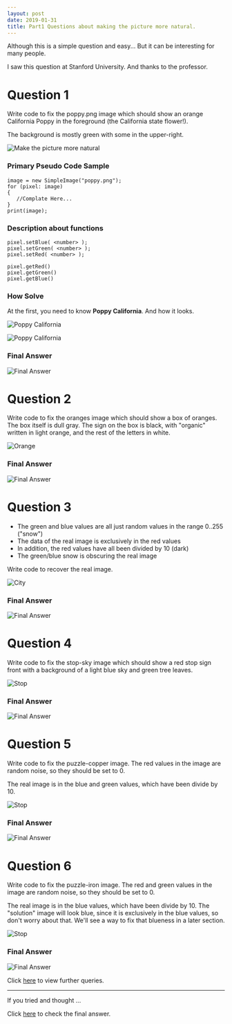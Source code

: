 ```yaml
---
layout: post
date: 2019-01-31
title: Part1 Questions about making the picture more natural.
---
```


Although this is a simple question and easy...
But it can be interesting for many people.

I saw this question at Stanford University.
And thanks to the professor.


# Question 1

Write code to fix the poppy.png image which should show an orange California Poppy in the foreground (the California state flower!).

The background is mostly green with some in the upper-right.

![Make the picture more natural](https://basemax.github.io/assets/image/flower.jpg)


### Primary Pseudo Code Sample

```
image = new SimpleImage("poppy.png");
for (pixel: image)
{
   //Complate Here...
}
print(image);
```

### Description about functions

```
pixel.setBlue( <number> );
pixel.setGreen( <number> );
pixel.setRed( <number> );
```

```
pixel.getRed()
pixel.getGreen()
pixel.getBlue()
```


### How Solve

At the first, you need to know **Poppy California**.
And how it looks.

![Poppy California](https://basemax.github.io/assets/image/flower2.jpg)

![Poppy California](https://basemax.github.io/assets/image/flower3.jpg)

### Final Answer

![Final Answer](https://basemax.github.io/assets/image/flower4.jpg)


# Question 2

Write code to fix the oranges image which should show a box of oranges. The box itself is dull gray. The sign on the box is black, with "organic" written in light orange, and the rest of the letters in white.


![Orange](https://basemax.github.io/assets/image/orange.jpg)


### Final Answer

![Final Answer](https://basemax.github.io/assets/image/orange2.jpg)



# Question 3

- The green and blue values are all just random values in the range 0..255 ("snow")
- The data of the real image is exclusively in the red values
- In addition, the red values have all been divided by 10 (dark)
- The green/blue snow is obscuring the real image

Write code to recover the real image.

![City](https://basemax.github.io/assets/image/city.jpg)


### Final Answer

![Final Answer](https://basemax.github.io/assets/image/city2.jpg)


# Question 4

Write code to fix the stop-sky image which should show a red stop sign front with a background of a light blue sky and green tree leaves.

![Stop](https://basemax.github.io/assets/image/stop.jpg)


### Final Answer

![Final Answer](https://basemax.github.io/assets/image/stop2.jpg)


# Question 5

Write code to fix the puzzle-copper image. The red values in the image are random noise, so they should be set to 0.

The real image is in the blue and green values, which have been divide by 10.


![Stop](https://basemax.github.io/assets/image/paris.jpg)


### Final Answer

![Final Answer](https://basemax.github.io/assets/image/paris2.jpg)



# Question 6

Write code to fix the puzzle-iron image. The red and green values in the image are random noise, so they should be set to 0.

The real image is in the blue values, which have been divide by 10. The "solution" image will look blue, since it is exclusively in the blue values, so don't worry about that. We'll see a way to fix that blueness in a later section.



![Stop](https://basemax.github.io/assets/image/image.jpg)


### Final Answer

![Final Answer](https://basemax.github.io/assets/image/image2.jpg)


Click [here](https://basemax.github.io/2019/01/31/Part2-Question-Make-the-picture-more-natural.html) to view further queries.



-------------


If you tried and thought ...

Click [here](https://basemax.github.io/2019/01/31/Part1-Answer-Make-the-picture-more-natural.html) to check the final answer.

